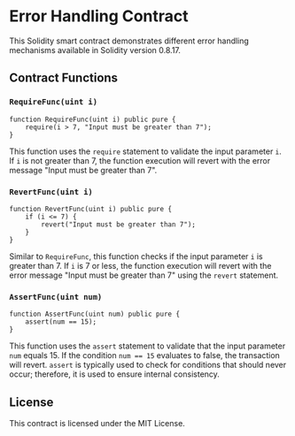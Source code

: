

# Error Handling Contract

This Solidity smart contract demonstrates different error handling mechanisms available in Solidity version 0.8.17.

## Contract Functions

### `RequireFunc(uint i)`

```solidity
function RequireFunc(uint i) public pure {
    require(i > 7, "Input must be greater than 7");
}
```

This function uses the `require` statement to validate the input parameter `i`. If `i` is not greater than 7, the function execution will revert with the error message "Input must be greater than 7".

### `RevertFunc(uint i)`

```solidity
function RevertFunc(uint i) public pure {
    if (i <= 7) {
        revert("Input must be greater than 7");
    }
}
```

Similar to `RequireFunc`, this function checks if the input parameter `i` is greater than 7. If `i` is 7 or less, the function execution will revert with the error message "Input must be greater than 7" using the `revert` statement.

### `AssertFunc(uint num)`

```solidity
function AssertFunc(uint num) public pure {
    assert(num == 15);
}
```

This function uses the `assert` statement to validate that the input parameter `num` equals 15. If the condition `num == 15` evaluates to false, the transaction will revert. `assert` is typically used to check for conditions that should never occur; therefore, it is used to ensure internal consistency.

## License

This contract is licensed under the MIT License. 
